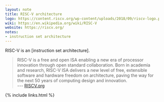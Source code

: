```yaml
---
layout: note
title: RISC-V architecture
logo: https://content.riscv.org/wp-content/uploads/2018/09/riscv-logo.png
wiki: https://en.wikipedia.org/wiki/RISC-V
website: https://riscv.org/
notes:
- instruction set architecture
---
```


RISC-V is an [instruction set architecture].

> RISC-V is a free and open ISA enabling a new era of processor innovation
> through open standard collaboration. Born in academia and research, RISC-V
> ISA delivers a new level of free, extensible software and hardware freedom on
> architecture, paving the way for the next 50 years of computing design and
> innovation.
> <br>--- [RISCV.org](https://riscv.org/)

{% include links.html %}
